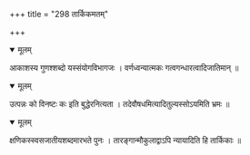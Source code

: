 +++
title = "298 तार्किकमतम्"

+++


<details open><summary>मूलम्</summary>

आकाशस्य गुणश्शब्दो यस्संयोगविभागजः । वर्णध्वन्यात्मकः गत्वगन्धारत्वादिजातिमान् ॥
</details>



<details open><summary>मूलम्</summary>

उत्पन्नः को विनष्टः कः इति बुद्धेरनित्यता । तदेवौषधमित्यादितुल्यस्सोऽयमिति भ्रमः ॥
</details>



<details open><summary>मूलम्</summary>

क्षणिकस्स्वसजातीयशब्दमारभते पुनः । तारङ्गान्मौकुलाद्वाऽपि न्यायादिति हि तार्किकाः ॥
</details>

